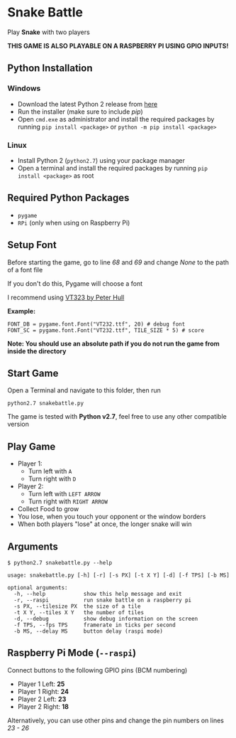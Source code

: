 # Snake Battle 

Play **Snake** with two players

**THIS GAME IS ALSO PLAYABLE ON A RASPBERRY PI USING GPIO INPUTS!**

## Python Installation

### Windows

- Download the latest Python 2 release from [here](https://www.python.org/downloads/windows/)
- Run the installer (make sure to include *pip*)
- Open `cmd.exe` as administrator and install the required packages by running `pip install <package>` or `python -m pip install <package>`

### Linux

- Install Python 2 (`python2.7`) using your package manager
- Open a terminal and install the required packages by running `pip install <package>` as root

## Required Python Packages

- `pygame`
- `RPi` (only when using on Raspberry Pi)

## Setup Font

Before starting the game, go to line *68* and *69* and change *None* to the path of a font file

If you don't do this, Pygame will choose a font

I recommend using [VT323 by Peter Hull](https://fonts.google.com/specimen/VT323 "Google Fonts")

**Example:**
   
    FONT_DB = pygame.font.Font("VT232.ttf", 20) # debug font
    FONT_SC = pygame.font.Font("VT232.ttf", TILE_SIZE * 5) # score

**Note: You should use an absolute path if you do not run the game from inside the directory**

## Start Game

Open a Terminal and navigate to this folder, then run
	
	python2.7 snakebattle.py 
	
The game is tested with **Python v2.7**, feel free to use any other compatible version

## Play Game

- Player 1:
    - Turn left with `A`
    - Turn right with `D`
- Player 2:
    - Turn left with `LEFT ARROW`
    - Turn right with `RIGHT ARROW`
- Collect Food to grow
- You lose, when you touch your opponent or the window borders
- When both players "lose" at once, the longer snake will win

## Arguments

`$ python2.7 snakebattle.py --help`

    usage: snakebattle.py [-h] [-r] [-s PX] [-t X Y] [-d] [-f TPS] [-b MS]
    
    optional arguments:
      -h, --help            show this help message and exit
      -r, --raspi           run snake battle on a raspberry pi
      -s PX, --tilesize PX  the size of a tile
      -t X Y, --tiles X Y   the number of tiles
      -d, --debug           show debug information on the screen
      -f TPS, --fps TPS     framerate in ticks per second
      -b MS, --delay MS     button delay (raspi mode)
      
## Raspberry Pi Mode (`--raspi`)

Connect buttons to the following GPIO pins (BCM numbering)

- Player 1 Left: **25**
- Player 1 Right: **24**
- Player 2 Left: **23**
- Player 2 Right: **18**

Alternatively, you can use other pins and change the pin numbers on lines *23 - 26*
